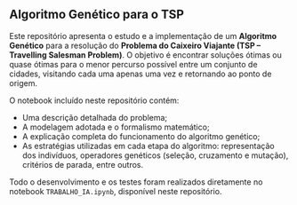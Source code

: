 ## Algoritmo Genético para o TSP

Este repositório apresenta o estudo e a implementação de um **Algoritmo Genético** para a resolução do **Problema do Caixeiro Viajante (TSP – Travelling Salesman Problem)**. O objetivo é encontrar soluções ótimas ou quase ótimas para o menor percurso possível entre um conjunto de cidades, visitando cada uma apenas uma vez e retornando ao ponto de origem.

O notebook incluído neste repositório contém:

- Uma descrição detalhada do problema;
- A modelagem adotada e o formalismo matemático;
- A explicação completa do funcionamento do algoritmo genético;
- As estratégias utilizadas em cada etapa do algoritmo: representação dos indivíduos, operadores genéticos (seleção, cruzamento e mutação), critérios de parada, entre outros.

Todo o desenvolvimento e os testes foram realizados diretamente no notebook `TRABALHO_IA.ipynb`, disponível neste repositório.
